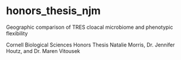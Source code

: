 # honors_thesis_njm
Geographic comparison of TRES cloacal microbiome and phenotypic flexibility

Cornell Biological Sciences Honors Thesis
Natalie Morris, Dr. Jennifer Houtz, and Dr. Maren Vitousek
